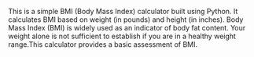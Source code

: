 This is a simple BMI (Body Mass Index) calculator built using Python. It calculates BMI based on weight (in pounds) and height (in inches).
Body Mass Index (BMI) is widely used as an indicator of body fat content. Your weight alone is not sufficient to establish if you are in a healthy weight range.This calculator provides a basic assessment of BMI.
